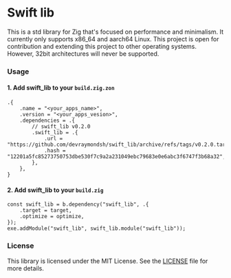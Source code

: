 # Swift lib
This is a std library for Zig that's focused on performance and minimalism. It currently only supports x86_64 and aarch64 Linux. This project is open for contribution and extending this project to other operating systems. However, 32bit architectures will never be supported.

### Usage
#### 1. Add swift_lib to your `build.zig.zon`
```zig
.{
    .name = "<your_apps_name>",
    .version = "<your_apps_vesion>",
    .dependencies = .{
        // swift_lib v0.2.0
        .swift_lib = .{
            .url = "https://github.com/devraymondsh/swift_lib/archive/refs/tags/v0.2.0.tar.gz",
            .hash = "12201a5fc85273750753dbe530f7c9a2a231049ebc79683e0e6abc3f6747f3b68a32",
        },
    },
}
```
#### 2. Add swift_lib to your `build.zig`
```zig
const swift_lib = b.dependency("swift_lib", .{
    .target = target,
    .optimize = optimize,
});
exe.addModule("swift_lib", swift_lib.module("swift_lib"));
```

### License
This library is licensed under the MIT License. See the [LICENSE](LICENSE) file for more details.
